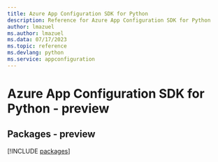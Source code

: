```yaml
---
title: Azure App Configuration SDK for Python
description: Reference for Azure App Configuration SDK for Python
author: lmazuel
ms.author: lmazuel
ms.data: 07/17/2023
ms.topic: reference
ms.devlang: python
ms.service: appconfiguration
---
```

# Azure App Configuration SDK for Python - preview
## Packages - preview
[!INCLUDE [packages](app-configuration-index.md)]